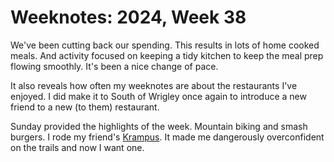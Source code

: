 <template data-parse>2024-09-22 #weeknotes</template>

# Weeknotes: 2024, Week 38

We've been cutting back our spending. This results in lots of home cooked meals. And activity focused on keeping a tidy kitchen to keep the meal prep flowing smoothly. It's been a nice change of pace.

It also reveals how often my weeknotes are about the restaurants I've enjoyed. I did make it to South of Wrigley once again to introduce a new friend to a new (to them) restaurant.

Sunday provided the highlights of the week. Mountain biking and smash burgers. I rode my friend's [Krampus](https://surlybikes.com/bikes/krampus). It made me dangerously overconfident on the trails and now I want one. 
